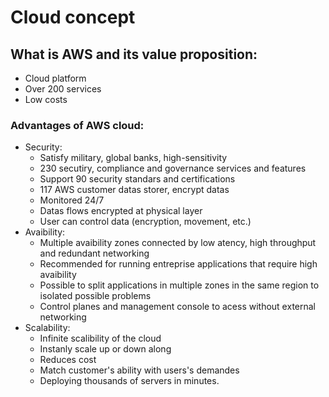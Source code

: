 # Cloud concept
## What is AWS and its value proposition:
- Cloud platform
- Over 200 services
- Low costs
### Advantages of AWS cloud:
- Security:
	- Satisfy military, global banks, high-sensitivity 
	- 230 secutiry, compliance and governance services and features
	- Support 90 security standars and certifications
	- 117 AWS customer datas storer, encrypt datas
	- Monitored 24/7
	- Datas flows encrypted at physical layer 
	- User can control data (encryption, movement, etc.)
- Avaibility:
	- Multiple avaibility zones connected by low atency, high throughput and redundant networking
	- Recommended for running entreprise applications that require high avaibility
	- Possible to split applications in multiple zones in the same region to isolated possible problems
	- Control planes and management console to acess without external networking
- Scalability:
	- Infinite scalibility of the cloud
	- Instanly scale up or down along
	- Reduces cost
	- Match customer's ability with users's demandes
	- Deploying thousands of servers in minutes.
